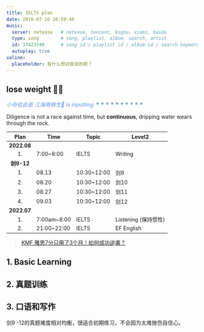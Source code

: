 ```yaml
---
title: IELTS plan
date: 2016-07-16 16:59:48
music:
  server: netease   # netease, tencent, kugou, xiami, baidu
  type: song        # song, playlist, album, search, artist
  id: 17423740      # song id / playlist id / album id / search keyword
  autoplay: true
valine:
  placeholder: 有什么想对我说的呢？
---
```


## lose weight 💪🏻

<p style="font-style:italic;color:cornflowerblue;">小舟從此逝 江海寄餘生🧘 is inputting <img src=/images/tw/main-progress-blue-dot.gif style="box-shadow:none; margin:0;height:16px">
</p>

Diligence is not a race against time, but **continuous**, dripping water wears through the rock. 

Plan | Time | Topic | Level2
:---: | --- | --- | ---
**2022.08** | | |
1. | 7:00~8:00 | IELTS | Writing
**剑9-12**| | |
1. | 08.13 | 10:30~12:00 | 剑9
2. | 08.20 | 10:30~12:00 | 剑10
3. | 08.27 | 10:30~12:00 | 剑11
4. | 09.03 | 10:30~12:00 | 剑12
**2022.07** | | | 
1. | 7:00am~8:00 | IELTS | Listening (保持惯性)
2. | 21:00~22:00 | IELTS | EF English

> [KMF 雅思7分只用了3个月！如何成功逆袭？](https://course.kmf.com/article/495/29/0)


## 1. Basic Learning

## 2. 真题训练  

## 3. 口语和写作

剑9 -12的真题难度相对均衡，很适合初期练习，不会因为太难挫伤自信心。